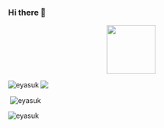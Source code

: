 ### Hi there 👋

<!--
**Eyasuk/Eyasuk** is a ✨ _special_ ✨ repository because its `README.md` (this file) appears on your GitHub profile.

Here are some ideas to get you started:

- 🔭 I’m currently working on ...
- 🌱 I’m currently learning ...
- 👯 I’m looking to collaborate on ...
- 🤔 I’m looking for help with ...
- 💬 Ask me about ...
- 📫 How to reach me: ...
- 😄 Pronouns: ...
- ⚡ Fun fact: ...
-->
<div id="header" align="center">
  <img src="https://media.giphy.com/media/M9gbBd9nbDrOTu1Mqx/giphy.gif" width="100"/>
</div>
<p><img align="left" src="https://github-readme-stats.vercel.app/api/top-langs?username=Eyasuk&show_icons=true&locale=en&layout=compact" alt="eyasuk" /></p>
<img src='https://github-stat-2ibcz80ru-eyasuk.vercel.app/api?username=Eyasuk&show_icons=true&theme=transparent'/>
<p>&nbsp;<img align="center" src="https://github-readme-stats.vercel.app/api?username=Eyasuk&show_icons=true&locale=en" alt="eyasuk" /></p>

<p><img align="center" src="https://github-readme-streak-stats.herokuapp.com/?user=Eyasuk&" alt="eyasuk" /></p>
